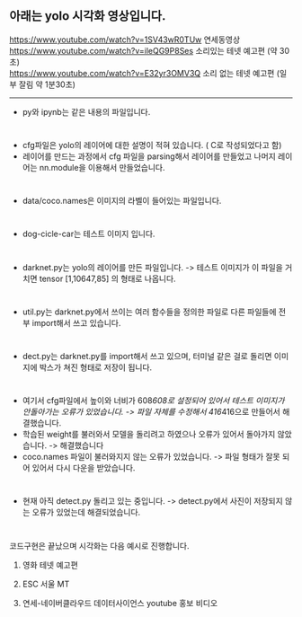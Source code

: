 ## 아래는 yolo 시각화 영상입니다.

https://www.youtube.com/watch?v=1SV43wR0TUw 연세동영상  
https://www.youtube.com/watch?v=ileQG9P8Ses 소리있는 테넷 예고편 (약 30초)  
https://www.youtube.com/watch?v=E32yr3OMV3Q 소리 없는 테넷 예고편 (일부 잘림 약 1분30초)  





---
- py와 ipynb는 같은 내용의 파일입니다.
#
- cfg파일은 yolo의 레이어에 대한 설명이 적혀 있습니다. ( C로 작성되었다고 함) 
- 레이어를 만드는 과정에서 cfg 파일을 parsing해서 레이어를 만들었고 나머지 레이어는 nn.module을 이용해서 만들었습니다.
#
- data/coco.names은 이미지의 라벨이 들어있는 파일입니다.
#
- dog-cicle-car는 테스트 이미지 입니다.
#
- darknet.py는 yolo의 레이어를 만든 파일입니다.  -> 테스트 이미지가 이 파일을 거치면 tensor [1,10647,85] 의 형태로 나옵니다.
#
- util.py는 darknet.py에서 쓰이는 여러 함수들을 정의한 파일로 다른 파일들에 전부 import해서 쓰고 있습니다.
#
- dect.py는 darknet.py를 import해서 쓰고 있으며, 터미널 같은 걸로 돌리면 이미지에 박스가 쳐진 형태로 저장이 됩니다. 
#
#
* 여기서 cfg파일에서 높이와 너비가 608*608로 설정되어 있어서 테스트 이미지가 안돌아가는 오류가 있었습니다. -> 파일 자체를 수정해서 416*416으로 만들어서 해결했습니다.
* 학습된 weight를 불러와서 모델을 돌리려고 하였으나 오류가 있어서 돌아가지 않았습니다. -> 해결했습니다
* coco.names 파일이 불러와지지 않는 오류가 있었습니다. -> 파일 형태가 잘못 되어 있어서 다시 다운을 받았습니다.
#
* 현재 아직 detect.py 돌리고 있는 중입니다. -> detect.py에서 사진이 저장되지 않는 오류가 있었는데 해결되었습니다.
#
코드구현은 끝났으며 시각화는 다음 예시로 진행합니다.

1) 영화 테넷 예고편

2) ESC 서울 MT

3) 연세-네이버클라우드 데이터사이언스 youtube 홍보 비디오

